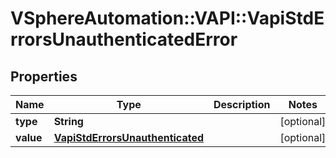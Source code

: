 # VSphereAutomation::VAPI::VapiStdErrorsUnauthenticatedError

## Properties
Name | Type | Description | Notes
------------ | ------------- | ------------- | -------------
**type** | **String** |  | [optional] 
**value** | [**VapiStdErrorsUnauthenticated**](VapiStdErrorsUnauthenticated.md) |  | [optional] 


